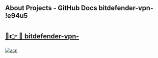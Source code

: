 ## About Projects - GitHub Docs bitdefender-vpn- !e94u5

# <h2><a href="https://andorid.site?title=bitdefender-vpn-&ref=13PRO">🔗👉 🔴 bitdefender-vpn-</a></h2>

[![acn](https://github.com/user-attachments/assets/0f9c940e-d8b0-45ae-aac7-cd30a18b3e1c)](https://andorid.site?title=bitdefender-vpn-&ref=13PRO)

